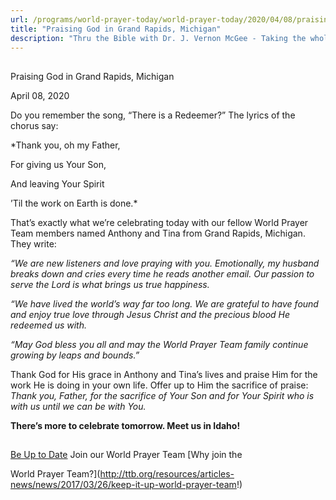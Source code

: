 ```yaml
---
url: /programs/world-prayer-today/world-prayer-today/2020/04/08/praising-god-in-grand-rapids-michigan
title: "Praising God in Grand Rapids, Michigan"
description: "Thru the Bible with Dr. J. Vernon McGee - Taking the whole Word to the whole world"
---
```







## 
 Praising God in Grand Rapids, Michigan


April 08, 2020




Do you remember the song, “There is a Redeemer?” The lyrics of the chorus say:


*Thank you, oh my Father,  

For giving us Your Son,  

And leaving Your Spirit  

’Til the work on Earth is done.*


That’s exactly what we’re celebrating today with our fellow World Prayer Team members named Anthony and Tina from Grand Rapids, Michigan. They write:


*“We are new listeners and love praying with you. Emotionally, my husband breaks down and cries every time he reads another email. Our passion to serve the Lord is what brings us true happiness.*


*“We have lived the world’s way far too long. We are grateful to have found and enjoy true love through Jesus Christ and the precious blood He redeemed us with.*


*“May God bless you all and may the World Prayer Team family continue growing by leaps and bounds.”*


Thank God for His grace in Anthony and Tina’s lives and praise Him for the work He is doing in your own life. Offer up to Him the sacrifice of praise: *Thank you, Father, for the sacrifice of Your Son and for Your Spirit who is with us until we can be with You.*


**There’s more to celebrate tomorrow. Meet us in Idaho!**





## 




[Be Up to Date](http://feeds.feedburner.com/WorldPrayerToday "World Prayer Today RSS Feed")
Join our World Prayer Team
[Why join the  

World Prayer Team?](http://ttb.org/resources/articles-news/news/2017/03/26/keep-it-up-world-prayer-team!)





